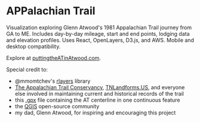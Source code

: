 # APPalachian Trail

Visualization exploring Glenn Atwood's 1981 Appalachian Trail journey from GA to ME. Includes day-by-day mileage, start and end points, lodging data and elevation profiles. Uses React, OpenLayers, D3.js, and AWS. Mobile and desktop compatibility. 

Explore at [puttingtheATinAtwood.com](https://puttingtheatinatwood.com).

Special credit to:
- @mmomtchev's [rlayers](https://github.com/mmomtchev/rlayers) library
- [The Appalachian Trail Conservancy](https://appalachiantrail.org/), [TNLandforms.US](https://tnlandforms.us/at/index.php), and everyone else involved in maintaining current and historical records of the trail
- this [.gpx](https://hiking.waymarkedtrails.org/#route?id=156553&type=relation&map=5.0/40.4745/-76.5828) file containing the AT centerline in one continuous feature
- the [QGIS](https://www.qgis.org/en/site/index.html) open-source community
- my dad, Glenn Atwood, for inspiring and encouraging this project
